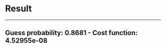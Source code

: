 # Result

-----------------------------------------------------------
Guess probability: 0.8681 - Cost function: 4.52955e-08
-----------------------------------------------------------